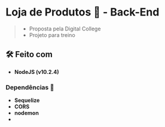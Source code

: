 # Loja de Produtos 🛒 - Back-End
> - Proposta pela Digital College  
> - Projeto para treino  

## 🛠️ Feito com
- **NodeJS (v10.2.4)**
### Dependências 🔨
- **Sequelize**
- **CORS**
- **nodemon**
-  
